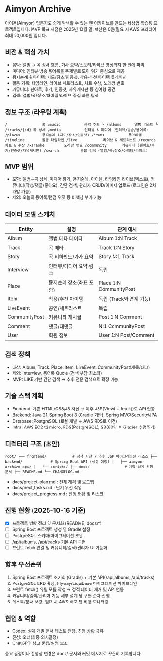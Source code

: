 ﻿# Aimyon Archive

아이묭(Aimyon) 입문자도 쉽게 탐색할 수 있는 팬 아카이브를 만드는 비상업·학습용 프로젝트입니다. MVP 목표 시점은 2025년 10월 말, 예산은 0원(필요 시 AWS 프리티어 최대 20,000원)입니다.

## 비전 & 핵심 가치
- 음악: 앨범 → 곡 상세 흐름, 가사 요약/스토리/라이브 영상까지 한 번에 파악
- 미디어: 인터뷰·방송·묭어록을 주제별로 모아 읽기 중심으로 제공
- 묭지순례 & 아이템: 지도/장소/인증샷, 착용·추천 아이템 큐레이션
- 활동 기록: 타임라인, 라이브 세트리스트, 차트·수상, 노래방 번호
- 커뮤니티: 팬아트, 후기, 인증샷, 자유게시판 등 참여형 공간
- 검색: 앨범/곡/장소/아이템/라이브 중심 빠른 탐색

## 정보 구조 (라우팅 계획)
`
/                홈
/music           음악 허브
  └ /albums      앨범 리스트
  └ /tracks/{id} 곡 상세
/media           인터뷰 & 미디어 (인터뷰/방송/묭어록)
/places          묭지순례 (지도/장소/인증샷)
/items           묭아이템
/timeline        활동 타임라인
/live            라이브 & 세트리스트
/records         차트 & 수상
/karaoke         노래방 번호
/community       커뮤니티 (팬아트/후기/인증샷/자유게시판)
/search          통합 검색 (앨범/곡/장소/아이템/라이브)
`

## MVP 범위
- 포함: 앨범→곡 상세, 미디어 읽기, 묭지순례, 아이템, 타임라인·라이브(텍스트), 커뮤니티(작성/댓글/좋아요), 간단 검색, 관리자 CRUD/이미지 업로드 (로그인은 2차 개발 가능)
- 제외: 오늘의 묭어록/랜덤 위젯 등 비핵심 부가 기능

## 데이터 모델 스케치
| Entity         | 설명                     | 관계 예시              |
|----------------|--------------------------|------------------------|
| Album          | 앨범 메타 데이터         | Album 1:N Track        |
| Track          | 곡 메타                   | Track 1:N Story        |
| Story          | 곡 비하인드/가사 요약    | Story N:1 Track        |
| Interview      | 인터뷰/미디어 요약·링크  | 독립                   |
| Place          | 묭지순례 장소(좌표 포함) | Place 1:N CommunityPost|
| Item           | 착용/추천 아이템         | 독립 (Track와 연계 가능)|
| LiveEvent      | 공연/세트리스트          | 독립                   |
| CommunityPost  | 커뮤니티 게시글          | Post 1:N Comment       |
| Comment        | 댓글/대댓글              | N:1 CommunityPost      |
| User           | 회원 정보                | User 1:N Post/Comment  |

## 검색 정책
- 대상: Album, Track, Place, Item, LiveEvent, CommunityPost(제목/태그)
- 제외: Interview, 묭어록 Quote (검색 부담 최소화)
- MVP: LIKE 기반 간단 검색 → 추후 전문 검색으로 확장 가능

## 기술 스택 계획
- Frontend: 기존 HTML/CSS/JS 자산 → 이후 JSP(View) + fetch()로 API 연동
- Backend: Java 21, Spring Boot 3 (Gradle 기반), Spring MVC/Security/JPA
- Database: PostgreSQL (로컬 개발 → AWS RDS로 이전)
- Infra: AWS EC2 t2.micro, RDS(PostgreSQL), S3(60일 후 Glacier 수명주기)

## 디렉터리 구조 (초안)
`
root/
├── frontend/            # 정적 자산 / 추후 JSP 마이그레이션 리소스
├── backend/             # Spring Boot API (생성 예정)
│   ├── aimyon-archive-api/
│   └── scripts/
├── docs/                # 기획·설계·진행 문서
├── README.md
└── CHANGELOG.md
`
- docs/project-plan.md : 전체 계획 및 로드맵
- docs/next_tasks.md   : 단기 우선 작업
- docs/project_progress.md : 진행 현황 및 리스크

## 진행 현황 (2025-10-16 기준)
- [x] 프로젝트 방향 정리 및 문서화 (README, docs/*)
- [ ] Spring Boot 프로젝트 생성 및 Gradle 설정
- [ ] PostgreSQL 스키마/마이그레이션 초안
- [ ] /api/albums, /api/tracks 기본 API 구현
- [ ] 프런트 fetch 연결 및 커뮤니티/검색/관리자 UI 기능화

## 향후 우선순위
1. Spring Boot 프로젝트 초기화 (Gradle) + 기본 API(/api/albums, /api/tracks)
2. PostgreSQL ERD 확정, Flyway/Liquibase 마이그레이션 파이프라인
3. 프런트 fetch() 유틸 모듈 작성 → 정적 데이터 제거 및 API 연동
4. 커뮤니티/검색/관리자 기능 세부 설계 및 구현 순차 진행
5. 테스트/문서 보강, 필요 시 AWS 배포 및 비용 모니터링

## 협업 & 역할
- Codex: 설계·개발·문서·테스트 전담, 진행 상황 공유
- 진성: 오너(최종 의사결정)
- ChatGPT: 참고 문답/설명 보조

중요 결정이나 진행상 변경은 docs/ 문서와 커밋 메시지로 꾸준히 기록합니다.
